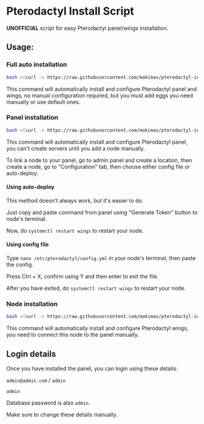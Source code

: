 # Pterodactyl Install Script
**UNOFFICIAL** script for easy Pterodactyl panel/wings installation.

## Usage:

### Full auto installation
```bash
bash <(curl -s https://raw.githubusercontent.com/makimav/pterodactyl-install/refs/heads/main/pterodactyl-install.sh) full
```
This command will automatically install and configure Pterodactyl panel and wings, no manual configuration required, but you must add eggs you need manually or use default ones.

### Panel installation
```bash
bash <(curl -s https://raw.githubusercontent.com/makimav/pterodactyl-install/refs/heads/main/pterodactyl-install.sh) panel
```
This command will automatically install and configure Pterodactyl panel, you can't create servers until you add a node manually.

To link a node to your panel, go to admin panel and create a location, then create a node, go to "Configuration" tab, then choose either config file or auto-deploy.

#### Using auto-deploy
This method doesn't always work, but it's easier to do.

Just copy and paste command from panel using "Generate Token" button to node's terminal.

Now, do `systemctl restart wings` to restart your node.

#### Using config file
Type `nano /etc/pterodactyl/config.yml` in your node's terminal, then paste the config.

Press Ctrl + X, confirm using Y and then enter to exit the file.

After you have exited, do `systemctl restart wings` to restart your node.

### Node installation
```bash
bash <(curl -s https://raw.githubusercontent.com/makimav/pterodactyl-install/refs/heads/main/pterodactyl-install.sh) node
```
This command will automatically install and configure Pterodactyl wings, you need to connect this node to the panel manually.

## Login details
Once you have installed the panel, you can login using these details:

`admin@admin.com` / `admin`

`admin`

Database password is also `admin`.

Make sure to change these details manually.
